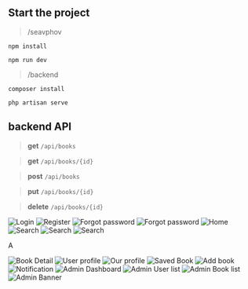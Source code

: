 ## Start the project
> /seavphov

```npm install```

```npm run dev```

>/backend

```composer install```

```php artisan serve```


## backend API


> **get** `/api/books`

> **get** `/api/books/{id}`

> **post** `/api/books`

> **put** `/api/books/{id}`

> **delete** `/api/books/{id}`

![Login](seavphov\src\assets\Screenshot_1.png)
![Register](seavphov\src\assets\Screenshot_2.png)
![Forgot password](seavphov\src\assets\Screenshot_3.png)
![Forgot password](seavphov\src\assets\Screenshot_4.png)
![Home](seavphov\src\assets\Screenshot_5.png)
![Search](seavphov\src\assets\Screenshot_6.png)
![Search](seavphov\src\assets\Screenshot_7.png)
![Search](seavphov\src\assets\Screenshot_8.png)


A

![Book Detail](seavphov\src\assets\Screenshot_9.png)
![User profile](seavphov\src\assets\Screenshot_10.png)
![Our profile](seavphov\src\assets\Screenshot_11.png)
![Saved Book](seavphov\src\assets\Screenshot_12.png)
![Add book](seavphov\src\assets\Screenshot_13.png)
![Notification](seavphov\src\assets\Screenshot_14.png)
![Admin Dashboard](seavphov\src\assets\Screenshot_15.png)
![Admin User list](seavphov\src\assets\Screenshot_16.png)
![Admin Book list](seavphov\src\assets\Screenshot_17.png)
![Admin Banner](seavphov\src\assets\Screenshot_18.png)